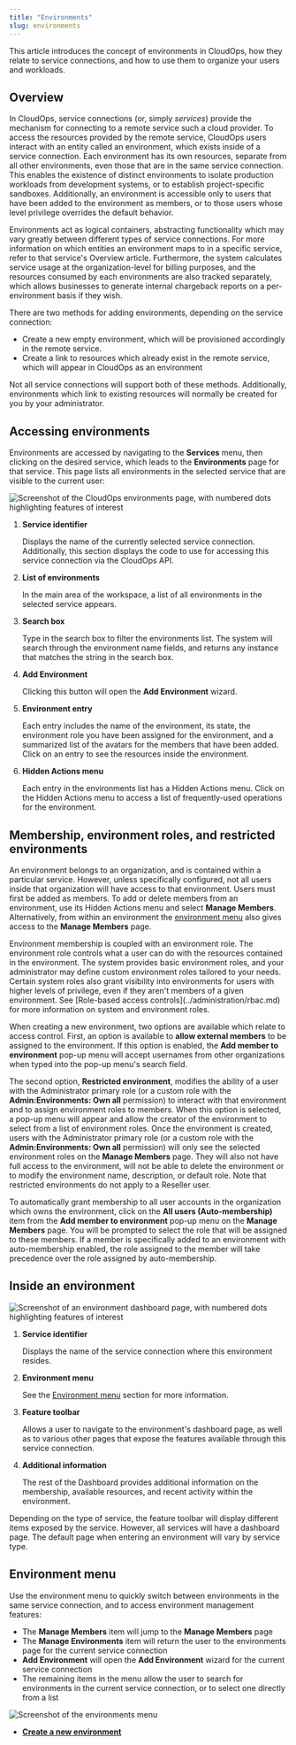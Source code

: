 ```yaml
---
title: "Environments"
slug: environments
---
```



This article introduces the concept of environments in CloudOps, how they relate to service connections, and how to use them to organize your users and workloads.

## Overview

In CloudOps, service connections \(or, simply *services*\) provide the mechanism for connecting to a remote service such a cloud provider. To access the resources provided by the remote service, CloudOps users interact with an entity called an environment, which exists inside of a service connection. Each environment has its own resources, separate from all other environments, even those that are in the same service connection. This enables the existence of distinct environments to isolate production workloads from development systems, or to establish project-specific sandboxes. Additionally, an environment is accessible only to users that have been added to the environment as members, or to those users whose level privilege overrides the default behavior.

Environments act as logical containers, abstracting functionality which may vary greatly between different types of service connections. For more information on which entities an environment maps to in a specific service, refer to that service's Overview article. Furthermore, the system calculates service usage at the organization-level for billing purposes, and the resources consumed by each environments are also tracked separately, which allows businesses to generate internal chargeback reports on a per-environment basis if they wish.

There are two methods for adding environments, depending on the service connection:

-   Create a new empty environment, which will be provisioned accordingly in the remote service.
-   Create a link to resources which already exist in the remote service, which will appear in CloudOps as an environment

Not all service connections will support both of these methods. Additionally, environments which link to existing resources will normally be created for you by your administrator.

## Accessing environments

Environments are accessed by navigating to the **Services** menu, then clicking on the desired service, which leads to the **Environments** page for that service. This page lists all environments in the selected service that are visible to the current user:

![Screenshot of the CloudOps environments page, with numbered dots highlighting features of interest](environments-numdot.png)

1.  **Service identifier**

    Displays the name of the currently selected service connection. Additionally, this section displays the code to use for accessing this service connection via the CloudOps API.

2.  **List of environments**

    In the main area of the workspace, a list of all environments in the selected service appears.

3.  **Search box**

    Type in the search box to filter the environments list. The system will search through the environment name fields, and returns any instance that matches the string in the search box.

4.  **Add Environment**

    Clicking this button will open the **Add Environment** wizard.

5.  **Environment entry**

    Each entry includes the name of the environment, its state, the environment role you have been assigned for the environment, and a summarized list of the avatars for the members that have been added. Click on an entry to see the resources inside the environment.

6.  **Hidden Actions menu**

    Each entry in the environments list has a Hidden Actions menu. Click on the Hidden Actions menu to access a list of frequently-used operations for the environment.


## Membership, environment roles, and restricted environments

An environment belongs to an organization, and is contained within a particular service. However, unless specifically configured, not all users inside that organization will have access to that environment. Users must first be added as members. To add or delete members from an environment, use its Hidden Actions menu and select **Manage Members**. Alternatively, from within an environment the [environment menu](environments.md#environment-menu) also gives access to the **Manage Members** page.

Environment membership is coupled with an environment role. The environment role controls what a user can do with the resources contained in the environment. The system provides basic environment roles, and your administrator may define custom environment roles tailored to your needs. Certain system roles also grant visibility into environments for users with higher levels of privilege, even if they aren't members of a given environment. See \[Role-based access controls\]\(../administration/rbac.md\) for more information on system and environment roles.

When creating a new environment, two options are available which relate to access control. First, an option is available to **allow external members** to be assigned to the environment. If this option is enabled, the **Add member to environment** pop-up menu will accept usernames from other organizations when typed into the pop-up menu's search field.

The second option, **Restricted environment**, modifies the ability of a user with the Administrator primary role \(or a custom role with the **Admin:Environments: Own all** permission\) to interact with that environment and to assign environment roles to members. When this option is selected, a pop-up menu will appear and allow the creator of the environment to select from a list of environment roles. Once the environment is created, users with the Administrator primary role \(or a custom role with the **Admin:Environments: Own all** permission\) will only see the selected environment roles on the **Manage Members** page. They will also not have full access to the environment, will not be able to delete the environment or to modify the environment name, description, or default role. Note that restricted environments do not apply to a Reseller user.

To automatically grant membership to all user accounts in the organization which owns the environment, click on the **All users \(Auto-membership\)** item from the **Add member to environment** pop-up menu on the **Manage Members** page. You will be prompted to select the role that will be assigned to these members. If a member is specifically added to an environment with auto-membership enabled, the role assigned to the member will take precedence over the role assigned by auto-membership.

## Inside an environment

![Screenshot of an environment dashboard page, with numbered dots highlighting features of interest](environments-dashboard-numdot.png)

1.  **Service identifier**

    Displays the name of the service connection where this environment resides.

2.  **Environment menu**

    See the [Environment menu](environments.md#section_vzv_g24_zfc) section for more information.

3.  **Feature toolbar**

    Allows a user to navigate to the environment's dashboard page, as well as to various other pages that expose the features available through this service connection.

4.  **Additional information**

    The rest of the Dashboard provides additional information on the membership, available resources, and recent activity within the environment.


Depending on the type of service, the feature toolbar will display different items exposed by the service. However, all services will have a dashboard page. The default page when entering an environment will vary by service type.

## Environment menu

Use the environment menu to quickly switch between environments in the same service connection, and to access environment management features:

-   The **Manage Members** item will jump to the **Manage Members** page
-   The **Manage Environments** item will return the user to the environments page for the current service connection
-   **Add Environment** will open the **Add Environment** wizard for the current service connection
-   The remaining items in the menu allow the user to search for environments in the current service connection, or to select one directly from a list

![Screenshot of the environments menu](environments-menu.png)

-   **[Create a new environment](create-a-new-environment.md)**  


